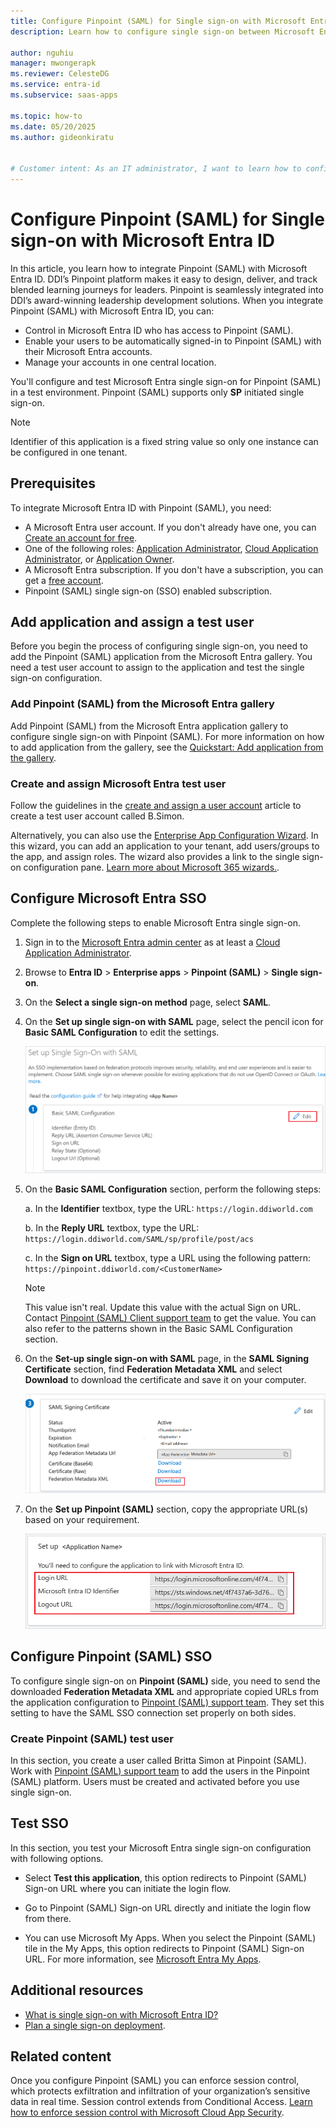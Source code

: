```yaml
---
title: Configure Pinpoint (SAML) for Single sign-on with Microsoft Entra ID
description: Learn how to configure single sign-on between Microsoft Entra ID and Pinpoint (SAML).

author: nguhiu
manager: mwongerapk
ms.reviewer: CelesteDG
ms.service: entra-id
ms.subservice: saas-apps

ms.topic: how-to
ms.date: 05/20/2025
ms.author: gideonkiratu


# Customer intent: As an IT administrator, I want to learn how to configure single sign-on between Microsoft Entra ID and Pinpoint (SAML) so that I can control who has access to Pinpoint (SAML), enable automatic sign-in with Microsoft Entra accounts, and manage my accounts in one central location.
---
```


# Configure Pinpoint (SAML) for Single sign-on with Microsoft Entra ID

In this article, you learn how to integrate Pinpoint (SAML) with Microsoft Entra ID. DDI’s Pinpoint platform makes it easy to design, deliver, and track blended learning journeys for leaders. Pinpoint is seamlessly integrated into DDI’s award-winning leadership development solutions. When you integrate Pinpoint (SAML) with Microsoft Entra ID, you can:

* Control in Microsoft Entra ID who has access to Pinpoint (SAML).
* Enable your users to be automatically signed-in to Pinpoint (SAML) with their Microsoft Entra accounts.
* Manage your accounts in one central location.

You'll configure and test Microsoft Entra single sign-on for Pinpoint (SAML) in a test environment. Pinpoint (SAML) supports only **SP** initiated single sign-on.

> [!NOTE]
> Identifier of this application is a fixed string value so only one instance can be configured in one tenant.

## Prerequisites

To integrate Microsoft Entra ID with Pinpoint (SAML), you need:

* A Microsoft Entra user account. If you don't already have one, you can [Create an account for free](https://azure.microsoft.com/free/?WT.mc_id=A261C142F).
* One of the following roles: [Application Administrator](/entra/identity/role-based-access-control/permissions-reference#application-administrator), [Cloud Application Administrator](/entra/identity/role-based-access-control/permissions-reference#cloud-application-administrator), or [Application Owner](/entra/fundamentals/users-default-permissions#owned-enterprise-applications).
* A Microsoft Entra subscription. If you don't have a subscription, you can get a [free account](https://azure.microsoft.com/free/).
* Pinpoint (SAML) single sign-on (SSO) enabled subscription.

## Add application and assign a test user

Before you begin the process of configuring single sign-on, you need to add the Pinpoint (SAML) application from the Microsoft Entra gallery. You need a test user account to assign to the application and test the single sign-on configuration.

<a name='add-pinpoint-saml-from-the-azure-ad-gallery'></a>

### Add Pinpoint (SAML) from the Microsoft Entra gallery

Add Pinpoint (SAML) from the Microsoft Entra application gallery to configure single sign-on with Pinpoint (SAML). For more information on how to add application from the gallery, see the [Quickstart: Add application from the gallery](~/identity/enterprise-apps/add-application-portal.md).

<a name='create-and-assign-azure-ad-test-user'></a>

### Create and assign Microsoft Entra test user

Follow the guidelines in the [create and assign a user account](~/identity/enterprise-apps/add-application-portal-assign-users.md) article to create a test user account called B.Simon.

Alternatively, you can also use the [Enterprise App Configuration Wizard](https://portal.office.com/AdminPortal/home?Q=Docs#/azureadappintegration). In this wizard, you can add an application to your tenant, add users/groups to the app, and assign roles. The wizard also provides a link to the single sign-on configuration pane. [Learn more about Microsoft 365 wizards.](/microsoft-365/admin/misc/azure-ad-setup-guides). 

<a name='configure-azure-ad-sso'></a>

## Configure Microsoft Entra SSO

Complete the following steps to enable Microsoft Entra single sign-on.

1. Sign in to the [Microsoft Entra admin center](https://entra.microsoft.com) as at least a [Cloud Application Administrator](~/identity/role-based-access-control/permissions-reference.md#cloud-application-administrator).
1. Browse to **Entra ID** > **Enterprise apps** > **Pinpoint (SAML)** > **Single sign-on**.
1. On the **Select a single sign-on method** page, select **SAML**.
1. On the **Set up single sign-on with SAML** page, select the pencil icon for **Basic SAML Configuration** to edit the settings.

   ![Screenshot shows how to edit Basic SAML Configuration.](common/edit-urls.png "Basic Configuration")

1. On the **Basic SAML Configuration** section, perform the following steps:

    a. In the **Identifier** textbox, type the URL:
    `https://login.ddiworld.com`

    b. In the **Reply URL** textbox, type the URL:
    `https://login.ddiworld.com/SAML/sp/profile/post/acs`

    c. In the **Sign on URL** textbox, type a URL using the following pattern:
    `https://pinpoint.ddiworld.com/<CustomerName>`

    > [!Note]
    > This value isn't real. Update this value with the actual Sign on URL. Contact [Pinpoint (SAML) Client support team](mailto:ssosupport@ddiworld.com) to get the value. You can also refer to the patterns shown in the Basic SAML Configuration section.
    
1. On the **Set-up single sign-on with SAML** page, in the **SAML Signing Certificate** section,  find **Federation Metadata XML** and select **Download** to download the certificate and save it on your computer.

    ![Screenshot shows the Certificate download link.](common/metadataxml.png "Certificate")

1. On the **Set up Pinpoint (SAML)** section, copy the appropriate URL(s) based on your requirement.

	![Screenshot shows to copy configuration appropriate URL.](common/copy-configuration-urls.png "Metadata")

## Configure Pinpoint (SAML) SSO

To configure single sign-on on **Pinpoint (SAML)** side, you need to send the downloaded **Federation Metadata XML** and appropriate copied URLs from the application configuration to [Pinpoint (SAML) support team](mailto:ssosupport@ddiworld.com). They set this setting to have the SAML SSO connection set properly on both sides.

### Create Pinpoint (SAML) test user

In this section, you create a user called Britta Simon at Pinpoint (SAML). Work with [Pinpoint (SAML) support team](mailto:ssosupport@ddiworld.com) to add the users in the Pinpoint (SAML) platform. Users must be created and activated before you use single sign-on.

## Test SSO 

In this section, you test your Microsoft Entra single sign-on configuration with following options. 

* Select **Test this application**, this option redirects to Pinpoint (SAML) Sign-on URL where you can initiate the login flow. 

* Go to Pinpoint (SAML) Sign-on URL directly and initiate the login flow from there.

* You can use Microsoft My Apps. When you select the Pinpoint (SAML) tile in the My Apps, this option redirects to Pinpoint (SAML) Sign-on URL. For more information, see [Microsoft Entra My Apps](/azure/active-directory/manage-apps/end-user-experiences#azure-ad-my-apps).

## Additional resources

* [What is single sign-on with Microsoft Entra ID?](~/identity/enterprise-apps/what-is-single-sign-on.md)
* [Plan a single sign-on deployment](~/identity/enterprise-apps/plan-sso-deployment.md).

## Related content

Once you configure Pinpoint (SAML) you can enforce session control, which protects exfiltration and infiltration of your organization’s sensitive data in real time. Session control extends from Conditional Access. [Learn how to enforce session control with Microsoft Cloud App Security](/cloud-app-security/proxy-deployment-aad).
